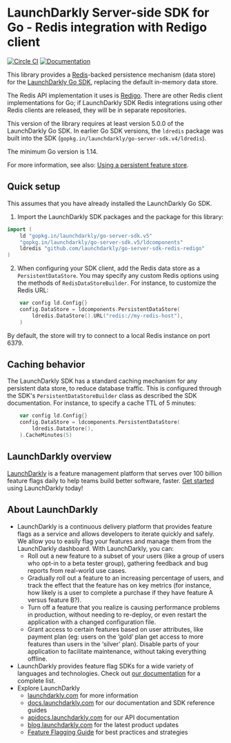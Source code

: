 # LaunchDarkly Server-side SDK for Go - Redis integration with Redigo client

[![Circle CI](https://circleci.com/gh/launchdarkly/go-server-sdk-redis-redigo.svg?style=shield)](https://circleci.com/gh/launchdarkly/go-server-sdk-redis-redigo) [![Documentation](https://img.shields.io/static/v1?label=go.dev&message=reference&color=00add8)](https://pkg.go.dev/github.com/launchdarkly/go-server-sdk-redis-redigo)

This library provides a [Redis](https://redis.io/)-backed persistence mechanism (data store) for the [LaunchDarkly Go SDK](https://github.com/launchdarkly/go-server-sdk), replacing the default in-memory data store.

The Redis API implementation it uses is [Redigo](github.com/gomodule/redigo). There are other Redis client implementations for Go; if LaunchDarkly SDK Redis integrations using other Redis clients are released, they will be in separate repositories.

This version of the library requires at least version 5.0.0 of the LaunchDarkly Go SDK. In earlier Go SDK versions, the `ldredis` package was built into the SDK (`gopkg.in/launchdarkly/go-server-sdk.v4/ldredis`).

The minimum Go version is 1.14.

For more information, see also: [Using a persistent feature store](https://docs.launchdarkly.com/v2.0/docs/using-a-persistent-feature-store).

## Quick setup

This assumes that you have already installed the LaunchDarkly Go SDK.

1. Import the LaunchDarkly SDK packages and the package for this library:

```go
import (
    ld "gopkg.in/launchdarkly/go-server-sdk.v5"
    "gopkg.in/launchdarkly/go-server-sdk.v5/ldcomponents"
    ldredis "github.com/launchdarkly/go-server-sdk-redis-redigo"
)
```

2. When configuring your SDK client, add the Redis data store as a `PersistentDataStore`. You may specify any custom Redis options using the methods of `RedisDataStoreBuilder`. For instance, to customize the Redis URL:

```go
    var config ld.Config{}
    config.DataStore = ldcomponents.PersistentDataStore(
        ldredis.DataStore().URL("redis://my-redis-host"),
    )
```

By default, the store will try to connect to a local Redis instance on port 6379.

## Caching behavior

The LaunchDarkly SDK has a standard caching mechanism for any persistent data store, to reduce database traffic. This is configured through the SDK's `PersistentDataStoreBuilder` class as described the SDK documentation. For instance, to specify a cache TTL of 5 minutes:

```go
    var config ld.Config{}
    config.DataStore = ldcomponents.PersistentDataStore(
        ldredis.DataStore(),
    ).CacheMinutes(5)
```

## LaunchDarkly overview

[LaunchDarkly](https://www.launchdarkly.com) is a feature management platform that serves over 100 billion feature flags daily to help teams build better software, faster. [Get started](https://docs.launchdarkly.com/docs/getting-started) using LaunchDarkly today!

## About LaunchDarkly

* LaunchDarkly is a continuous delivery platform that provides feature flags as a service and allows developers to iterate quickly and safely. We allow you to easily flag your features and manage them from the LaunchDarkly dashboard.  With LaunchDarkly, you can:
    * Roll out a new feature to a subset of your users (like a group of users who opt-in to a beta tester group), gathering feedback and bug reports from real-world use cases.
    * Gradually roll out a feature to an increasing percentage of users, and track the effect that the feature has on key metrics (for instance, how likely is a user to complete a purchase if they have feature A versus feature B?).
    * Turn off a feature that you realize is causing performance problems in production, without needing to re-deploy, or even restart the application with a changed configuration file.
    * Grant access to certain features based on user attributes, like payment plan (eg: users on the ‘gold’ plan get access to more features than users in the ‘silver’ plan). Disable parts of your application to facilitate maintenance, without taking everything offline.
* LaunchDarkly provides feature flag SDKs for a wide variety of languages and technologies. Check out [our documentation](https://docs.launchdarkly.com/docs) for a complete list.
* Explore LaunchDarkly
    * [launchdarkly.com](https://www.launchdarkly.com/ "LaunchDarkly Main Website") for more information
    * [docs.launchdarkly.com](https://docs.launchdarkly.com/  "LaunchDarkly Documentation") for our documentation and SDK reference guides
    * [apidocs.launchdarkly.com](https://apidocs.launchdarkly.com/  "LaunchDarkly API Documentation") for our API documentation
    * [blog.launchdarkly.com](https://blog.launchdarkly.com/  "LaunchDarkly Blog Documentation") for the latest product updates
    * [Feature Flagging Guide](https://github.com/launchdarkly/featureflags/  "Feature Flagging Guide") for best practices and strategies
